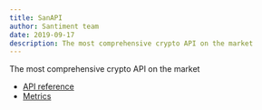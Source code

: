 ```yaml
---
title: SanAPI
author: Santiment team
date: 2019-09-17
description: The most comprehensive crypto API on the market
---
```


The most comprehensive crypto API on the market


- [API reference](/sanapi/api-reference/)
- [Metrics](/sanapi/metrics/)

